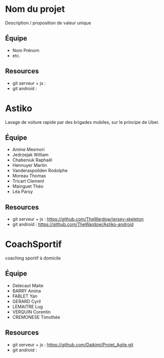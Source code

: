 # Nom du projet

Description / proposition de valeur unique

## Équipe

* Nom Prénom
* etc.

## Resources

* git serveur + js : 
* git android : 


# Astiko

Lavage de voiture rapide par des brigades mobiles, sur le principe de Uber.

## Équipe
* Amine Mesmori
* Jedrzejak William
* Chabeniuk Raphaël
* Hennuyer Martin
* Vanderaspoilden Rodolphe
* Moreau Thomas
* Tricart Clement
* Mainguet Théo
* Léa Parsy
## Resources

* git serveur + js : https://github.com/TheWardow/jersey-skeleton
* git android : https://github.com/TheWardow/Astiko-android

# CoachSportif

coaching sportif à domicile

## Équipe

* Delecaut Maite
* BARRY Amina
* FABLET Yan
* GERARD Cyril
* LEMAITRE Lug
* VERQUIN Corentin
* CREMONESE Timothée
## Resources

* git serveur + js : https://github.com/Daikimi/Projet_Agile.git
* git android : 


